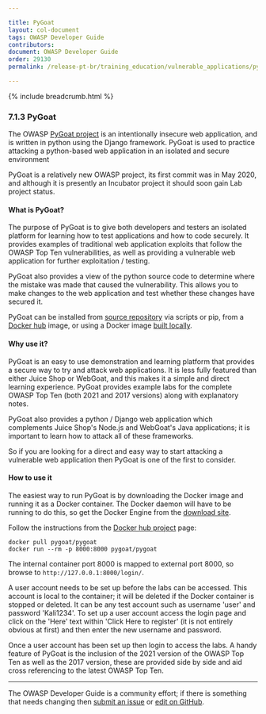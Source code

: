 ```yaml
---

title: PyGoat
layout: col-document
tags: OWASP Developer Guide
contributors:
document: OWASP Developer Guide
order: 29130
permalink: /release-pt-br/training_education/vulnerable_applications/pygoat/

---
```


{% include breadcrumb.html %}

### 7.1.3 PyGoat

The OWASP [PyGoat project][pygoat] is an intentionally insecure web application,
and is written in python using the Django framework.
PyGoat is used to practice attacking a python-based web application in an isolated and secure environment

PyGoat is a relatively new OWASP project, its first commit was in May 2020,
and although it is presently an Incubator project it should soon gain Lab project status.

#### What is PyGoat?

The purpose of PyGoat is to give both developers and testers an isolated platform
for learning how to test applications and how to code securely.
It provides examples of traditional web application exploits that follow the OWASP Top Ten vulnerabilities,
as well as providing a vulnerable web application for further exploitation / testing.

PyGoat also provides a view of the python source code to determine where the mistake was made that caused the vulnerability.
This allows you to make changes to the web application and test whether these changes have secured it.

PyGoat can be installed from [source repository][pygoatrepo] via scripts or pip, from a [Docker hub][pygoathub] image,
or using a Docker image [built locally][pygoatdocker].

#### Why use it?

PyGoat is an easy to use demonstration and learning platform that provides a secure way to try and attack web applications.
It is less fully featured than either Juice Shop or WebGoat, and this makes it a simple and direct learning experience.
PyGoat provides example labs for the complete OWASP Top Ten (both 2021 and 2017 versions) along with explanatory notes.

PyGoat also provides a python / Django web application which complements Juice Shop's Node.js
and WebGoat's Java applications; it is important to learn how to attack all of these frameworks.

So if you are looking for a direct and easy way to start attacking a vulnerable web application
then PyGoat is one of the first to consider.

#### How to use it

The easiest way to run PyGoat is by downloading the Docker image and running it as a Docker container.
The Docker daemon will have to be running to do this, so get the Docker Engine from the [download site][dockerinstall].

Follow the instructions from the [Docker hub project][pygoathub] page:

```text
docker pull pygoat/pygoat
docker run --rm -p 8000:8000 pygoat/pygoat
```

The internal container port 8000 is mapped to external port 8000, so browse to `http://127.0.0.1:8000/login/`.

A user account needs to be set up before the labs can be accessed. This account is local to the container;
it will be deleted if the Docker container is stopped or deleted.
It can be any test account such as username 'user' and password 'Kali1234'.
To set up a user account access the login page and click on the 'Here' text within 'Click Here to register'
(it is not entirely obvious at first) and then enter the new username and password.

Once a user account has been set up then login to access the labs.
A handy feature of PyGoat is the inclusion of the 2021 version of the OWASP Top Ten as well as the 2017 version,
these are provided side by side and aid cross referencing to the latest OWASP Top Ten.

----

The OWASP Developer Guide is a community effort; if there is something that needs changing
then [submit an issue][issue090103] or [edit on GitHub][edit090103].

[dockerinstall]: https://docs.docker.com/engine/install/
[edit090103]: https://github.com/OWASP/www-project-developer-guide/blob/main/draft/09-training-education/01-vulnerable-apps/03-pygoat.md
[issue090103]: https://github.com/OWASP/www-project-developer-guide/issues/new?labels=enhancement&template=request.md&title=Update:%2009-training-education/01-vulnerable-apps/03-pygoat
[pygoat]: https://owasp.org/www-project-pygoat/
[pygoatdocker]: https://github.com/adeyosemanputra/pygoat/blob/master/README.md#from-docker-compose
[pygoathub]: https://hub.docker.com/r/pygoat/pygoat
[pygoatrepo]: https://github.com/adeyosemanputra/pygoat/blob/master/README.md#from-sources
